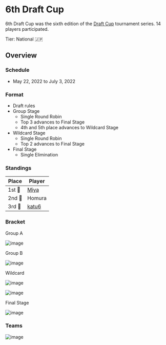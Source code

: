 # 6th Draft Cup

6th Draft Cup was the sixth edition of the [Draft Cup](jpdraftmain.md) tournament series.
14 players participated.

Tier: National :jp:

## Overview

### Schedule
- May 22, 2022 to July 3, 2022

### Format
- Draft rules
- Group Stage
    - Single Round Robin
    - Top 3 advances to Final Stage
    - 4th and 5th place advances to Wildcard Stage
- Wildcard Stage
    - Single Round Robin
    - Top 2 advances to Final Stage
- Final Stage
    - Single Elimination

### Standings

|Place|Player|
|-|-|
|1st :1st_place_medal:| [Miya](../../players/japanese/miya.md) |
|2nd :2nd_place_medal:| Homura |
|3rd :3rd_place_medal:| [katu6](../../players/japanese/katu6.md) |

### Bracket

Group A

![image](https://github.com/inabikarilibrary/inalib/assets/110833255/5043d3f3-60c8-4cbe-a0a3-bb6e5b5d19ab)

Group B

![image](https://github.com/inabikarilibrary/inalib/assets/110833255/08d522b9-590f-47bd-a97c-db7685219ed3)

Wildcard

![image](https://github.com/inabikarilibrary/inalib/assets/110833255/8370ef96-f292-44dd-b1bb-0e21606624c3)

![image](https://github.com/inabikarilibrary/inalib/assets/110833255/456ee0e0-b76b-4886-9863-f8d9dce02a06)

Final Stage

![image](https://github.com/inabikarilibrary/inalib/assets/110833255/fdce373a-f24c-4ec2-a04d-877bcc0fb2fa)

### Teams

![image](https://github.com/inabikarilibrary/inalib/assets/110833255/932d104b-bb8d-4b42-974e-6cd5102da623)
